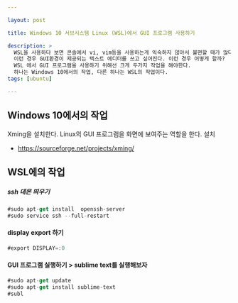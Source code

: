 ```yaml
---

layout: post

title: Windows 10 서브시스템 Linux (WSL)에서 GUI 프로그램 사용하기

description: >
  WSL을 사용하다 보면 콘솔에서 vi, vim등을 사용하는게 익숙하지 않아서 불편할 때가 많다. 
  이런 경우 GUI환경이 제공되는 텍스트 에디터를 쓰고 싶어진다. 이런 경우 어떻게 할까?  
  WSL 에서 GUI 프로그램을 사용하기 위해선 크게 두가지 작업을 해야한다.
  하나는 Windows 10에서의 작업, 다른 하나는 WSL의 작업이다. 
tags: [ubuntu]

---
```


## Windows 10에서의 작업
Xming을 설치한다. Linux의 GUI 프로그램을 화면에 보여주는 역할을 한다.
설치 
- https://sourceforge.net/projects/xming/

## WSL에의 작업 
##### ssh 데몬 띄우기
~~~js
#sudo apt-get install  openssh-server
#sudo service ssh --full-restart
~~~

#### display export 하기
~~~js
#export DISPLAY=:0
~~~

#### GUI 프로그램 실행하기 > sublime text를 실행해보자


~~~js
#sudo apt-get update
#sudo apt-get install sublime-text
#subl
~~~
